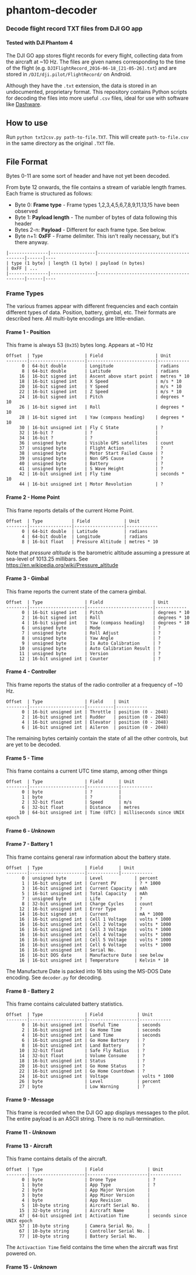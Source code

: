 # phantom-decoder

### Decode flight record TXT files from DJI GO app
#### Tested with DJI Phantom 4

The DJI GO app stores flight records for every flight, collecting data from the aircraft at ~10 Hz. 
The files are given names corresponding to the time of the flight (e.g. `DJIFlightRecord_2016-06-18_[21-05-26].txt`) 
and are stored in `/DJI/dji.pilot/FlightRecord/` on Android.

Although they have the `.txt` extension, the data is stored in an undocumented, proprietary format. This repository 
contains Python scripts for decoding the files into more useful `.csv` files, ideal for use with software like [Dashware](http://www.dashware.net/).

## How to use

Run `python txt2csv.py path-to-file.TXT`. This will create `path-to-file.csv` in the same directory as the original `.TXT` file.

## File Format

Bytes 0-11 are some sort of header and have not yet been decoded.

From byte 12 onwards, the file contains a stream of variable length frames. Each frame is structured as follows:

* Byte 0: **Frame type** - Frame types 1,2,3,4,5,6,7,8,9,11,13,15 have been observed
* Byte 1: **Payload length** - The number of bytes of data following this header
* Bytes 2-n: **Payload** - Different for each frame type. See below.
* Byte n+1: **0xFF** - Frame delimiter. This isn't really necessary, but it's there anyway.

```
|---------------|-----------------|------------------------------------------|------|----
| type (1 byte) | length (1 byte) | payload (n bytes)                        | 0xFF | ...
|---------------|-----------------|------------------------------------------|------|----
```


### Frame Types

The various frames appear with different frequencies and each contain different types of data. Position, battery, gimbal, etc. 
Their formats are described here. All multi-byte encodings are little-endian.

#### Frame 1 - **Position**

This frame is always 53 (`0x35`) bytes long. Appears at ~10 Hz

```
Offset  | Type                | Field                    | Unit
--------|---------------------|--------------------------|------------
      0 | 64-bit double       | Longitude                | radians
      8 | 64-bit double       | Latitude                 | radians
     16 | 16-bit signed int   | Ascent above start point | metres * 10
     18 | 16-bit signed int   | X Speed                  | m/s * 10
     20 | 16-bit signed int   | Y Speed                  | m/s * 10
     22 | 16-bit signed int   | Z Speed                  | m/s * 10
     24 | 16-bit signed int   | Pitch                    | degrees * 10
     26 | 16-bit signed int   | Roll                     | degrees * 10
     28 | 16-bit signed int   | Yaw (compass heading)    | degrees * 10
     30 | 16-bit unsigned int | Fly C State              | ?
     32 | 16-bit ?            | ?                        | 
     34 | 16-bit ?            | ?                        | 
     36 | unsigned byte       | Visible GPS satellites   | count
     37 | unsigned byte       | Flight Action            | ?
     38 | unsigned byte       | Motor Start Failed Cause | ?
     39 | unsigned byte       | Non GPS Cause            | ?
     40 | unsigned byte       | Battery                  | ?
     41 | unsigned byte       | S Wave Height            | ?
     42 | 16-bit unsigned int | Fly time                 | seconds * 10
     44 | 16-bit unsigned int | Motor Revolution         | ?
```

#### Frame 2 - **Home Point**

This frame reports details of the current Home Point.

```
Offset  | Type           | Field             | Unit
--------|----------------|-------------------|------------
      0 | 64-bit double  | Latitude          | radians
      4 | 64-bit double  | Longitude         | radians
      8 | 16-bit float   | Pressure Altitude | metres * 10
```

Note that *pressure altitude* is the barometric altitude assuming a pressure at sea-level of 1013.25 millibars. See https://en.wikipedia.org/wiki/Pressure_altitude

#### Frame 3 - **Gimbal**

This frame reports the current state of the camera gimbal.

```
Offset  | Type                | Field                   | Unit
--------|---------------------|-------------------------|------------
      0 | 16-bit signed int   | Pitch                   | degrees * 10
      2 | 16-bit signed int   | Roll                    | degrees * 10
      4 | 16-bit signed int   | Yaw (compass heading)   | degrees * 10
      6 | unsigned byte       | Mode                    | ?
      7 | unsigned byte       | Roll Adjust             | ?
      8 | unsigned byte       | Yaw Angle               | ?
      9 | unsigned byte       | Is Auto Calibration     | ?
     10 | unsigned byte       | Auto Calibration Result | ?
     11 | unsigned byte       | Version                 | ?
     12 | 16-bit unsigned int | Counter                 | ?
```

#### Frame 4 - **Controller**

This frame reports the status of the radio controller at a frequency of ~10 Hz.

```
Offset  | Type                | Field    | Unit
--------|---------------------|----------|------------
      0 | 16-bit unsigned int | Throttle | position (0 - 2048)
      2 | 16-bit unsigned int | Rudder   | position (0 - 2048)
      4 | 16-bit unsigned int | Elevator | position (0 - 2048)
      6 | 16-bit unsigned int | Aileron  | position (0 - 2048)
```

The remaining bytes certainly contain the state of all the other controls, but are yet to be decoded.

#### Frame 5 - **Time**

This frame contains a current UTC time stamp, among other things

```
Offset  | Type                | Field      | Unit
--------|---------------------|------------|------------
      0 | byte                | ?          | 
      1 | byte                | ?          |
      2 | 32-bit float        | Speed      | m/s
      6 | 32-bit float        | Distance   | metres
     10 | 64-bit unsigned int | Time (UTC) | milliseconds since UNIX epoch
```


#### Frame 6 - *Unknown*

#### Frame 7 - **Battery 1**

This frame contains general raw information about the battery state.

```
Offset  | Type                | Field      | Unit
--------|---------------------|------------|------------
      0 | unsigned byte       | Level            | percent
      1 | 16-bit unsigned int | Current PV       | ? * 1000
      3 | 16-bit unsigned int | Current Capacity | mAh
      5 | 16-bit unsigned int | Total Capacity   | mAh
      7 | unsigned byte       | Life             | ?
      8 | 32-bit unsigned int | Charge Cycles    | count
     12 | 16-bit unsigned int | Error Type       | ?
     14 | 16-bit signed int   | Current          | mA * 1000
     16 | 16-bit unsigned int | Cell 1 Voltage   | volts * 1000
     16 | 16-bit unsigned int | Cell 2 Voltage   | volts * 1000
     16 | 16-bit unsigned int | Cell 3 Voltage   | volts * 1000
     16 | 16-bit unsigned int | Cell 4 Voltage   | volts * 1000
     16 | 16-bit unsigned int | Cell 5 Voltage   | volts * 1000
     16 | 16-bit unsigned int | Cell 6 Voltage   | volts * 1000
     16 | 16-bit unsigned int | Serial No.       | 
     16 | 16-bit DOS date     | Manufacture Date | see below
     16 | 16-bit unsigned int | Temperature      | Kelvin * 10
```

The Manufacture Date is packed into 16 bits using the MS-DOS Date encoding. See `decoder.py` for decoding.

#### Frame 8 - **Battery 2**

This frame contains calculated battery statistics.

```
Offset  | Type                | Field             | Unit
--------|---------------------|-------------------|------------
      0 | 16-bit unsigned int | Useful Time       | seconds
      2 | 16-bit unsigned int | Go Home Time      | seconds
      4 | 16-bit unsigned int | Land Time         | seconds
      6 | 16-bit unsigned int | Go Home Battery   | ?
      8 | 16-bit unsigned int | Land Battery      | ?
     10 | 32-bit float        | Safe Fly Radius   | ?
     14 | 32-bit float        | Volume Consume    | ?
     18 | 16-bit unsigned int | Status            | ?
     20 | 16-bit unsigned int | Go Home Status    | ?
     22 | 16-bit unsigned int | Go Home Countdown | ?
     24 | 16-bit unsigned int | Voltage           | volts * 1000
     26 | byte                | Level             | percent
     27 | byte                | Low Warning       | ?
```

#### Frame 9 - **Message**

This frame is recorded when the DJI GO app displays messages to the pilot. The entire payload is an ASCII string. There is no null-termination.

#### Frame 11 - *Unknown*

#### Frame 13 - **Aircraft**

This frame contains details of the aircraft.

```
Offset  | Type                | Field                 | Unit
--------|---------------------|-----------------------|------------
      0 | byte                | Drone Type            | ?
      1 | byte                | App Type              | ?
      2 | byte                | App Major Version     | 
      3 | byte                | App Minor Version     | 
      4 | byte                | App Revision          | 
      5 | 10-byte string      | Aircraft Serial No.   | 
     15 | 32-byte string      | Aircraft Name         |
     47 | 64-bit unsigned int | Activation Time       | seconds since UNIX epoch
     57 | 10-byte string      | Camera Serial No.     |
     67 | 10-byte string      | Controller Serial No. |
     77 | 10-byte string      | Battery Serial No.    |
```

The `Activaction Time` field contains the time when the aircraft was first powered on.

#### Frame 15 - *Unknown*
